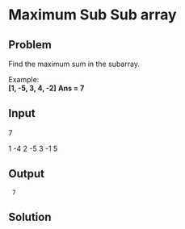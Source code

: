 # Maximum Sub Sub array

## Problem

Find the maximum sum in the subarray.

Example:  
**[1, -5, 3, 4, -2]**
**Ans = 7**

## Input
	
7

1 -4 2 -5 3 -1 5

## Output
	
		
`` 7``

## Solution
